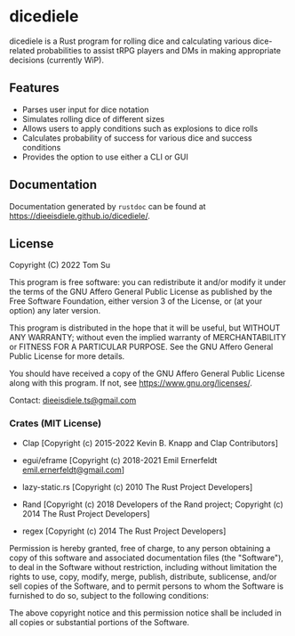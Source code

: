 # dicediele

dicediele is a Rust program for rolling dice and calculating various
dice-related probabilities to assist tRPG players and DMs in making
appropriate decisions (currently WiP).

## Features

- Parses user input for dice notation
- Simulates rolling dice of different sizes
- Allows users to apply conditions such as explosions to dice rolls
- Calculates probability of success for various dice and success
conditions
- Provides the option to use either a CLI or GUI

## Documentation

Documentation generated by `rustdoc` can be found at
<https://dieeisdiele.github.io/dicediele/>.

## License

Copyright (C) 2022  Tom Su

This program is free software: you can redistribute it and/or modify
it under the terms of the GNU Affero General Public License as published
by the Free Software Foundation, either version 3 of the License, or
(at your option) any later version.

This program is distributed in the hope that it will be useful,
but WITHOUT ANY WARRANTY; without even the implied warranty of
MERCHANTABILITY or FITNESS FOR A PARTICULAR PURPOSE.  See the
GNU Affero General Public License for more details.

You should have received a copy of the GNU Affero General Public License
along with this program.  If not, see <https://www.gnu.org/licenses/>.

Contact: <dieeisdiele.ts@gmail.com>

### Crates (MIT License)

- Clap [Copyright (c) 2015-2022 Kevin B. Knapp and Clap Contributors]

- egui/eframe [Copyright (c) 2018-2021 Emil Ernerfeldt
<emil.ernerfeldt@gmail.com>]

- lazy-static.rs [Copyright (c) 2010 The Rust Project Developers]

- Rand [Copyright (c) 2018 Developers of the Rand project;
Copyright (c) 2014 The Rust Project Developers]

- regex [Copyright (c) 2014 The Rust Project Developers]

Permission is hereby granted, free of charge, to any
person obtaining a copy of this software and associated
documentation files (the "Software"), to deal in the
Software without restriction, including without
limitation the rights to use, copy, modify, merge,
publish, distribute, sublicense, and/or sell copies of
the Software, and to permit persons to whom the Software
is furnished to do so, subject to the following
conditions:

The above copyright notice and this permission notice
shall be included in all copies or substantial portions
of the Software.